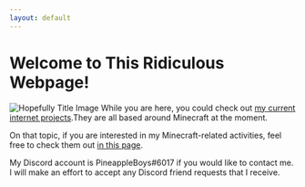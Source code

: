 ```yaml
---
layout: default
---
```

# Welcome to This Ridiculous Webpage!
![Hopefully Title Image](https://i.imgur.com/qEZbzxG.png)
While you are here, you could check out [my current internet projects](./current_projects.md).They are all based around Minecraft at the moment.

On that topic, if you are interested in my Minecraft-related activities, feel free to check them out [in this page](./minecraft.md).

My Discord account is PineappleBoys#6017 if you would like to contact me. I will make an effort to accept any Discord friend requests that I receive.
